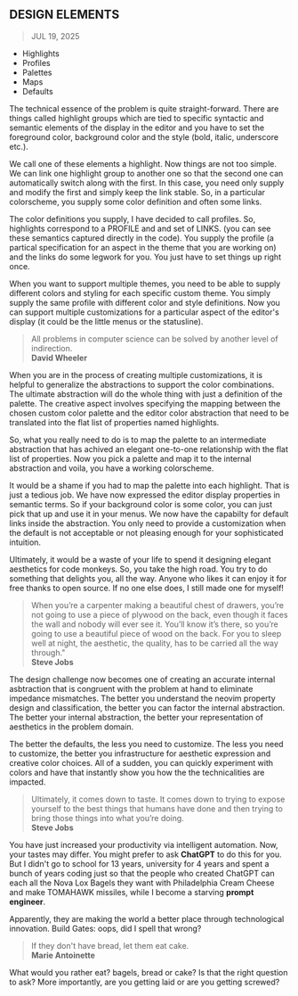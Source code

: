 ## DESIGN ELEMENTS
> JUL 19, 2025

* Highlights
* Profiles
* Palettes
* Maps
* Defaults

The technical essence of the problem is quite straight-forward.
There are things called highlight groups which are tied to specific
syntactic and semantic elements of the display in the editor and
you have to set the foreground color, background color and the style
(bold, italic, underscore etc.).

We call one of these elements a highlight.  Now things are not too simple.
We can link one highlight group to another one so that the second one
can automatically switch along with the first.  In this case, you need
only supply and modify the first and simply keep the link stable.
So, in a particular colorscheme, you supply some color definition and
often some links.

The color definitions you supply, I have decided to call profiles.
So, highlights correspond to a PROFILE and and set of LINKS.
(you can see these semantics captured directly in the code).
You supply the profile (a partical specification for an aspect
in the theme that you are working on) and the links do some
legwork for you.  You just have to set things up right once.

When you want to support multiple themes, you need to be able
to supply different colors and styling for each specific custom theme.
You simply supply the same profile with different color and style
definitions.  Now you can support multiple customizations for
a particular aspect of the editor's display (it could be the little
menus or the statusline).

> All problems in computer science can be solved by another level of indirection.  
> **David Wheeler**

When you are in the process of creating multiple customizations,
it is helpful to generalize the abstractions to support the color
combinations.  The ultimate abstraction will do the whole thing
with just a definition of the palette.
The creative aspect involves specifying the mapping between
the chosen custom color palette and the editor color abstraction
that need to be translated into the flat list of properties named
highlights.

So, what you really need to do is to map the palette to
an intermediate abstraction that has achived an elegant one-to-one
relationship with the flat list of properties.  Now you pick a palette
and map it to the internal abstraction and voila, you have a working
colorscheme.

It would be a shame if you had to map the palette into each highlight.
That is just a tedious job.  We have now expressed the editor display
properties in semantic terms.  So if your background color is some color,
you can just pick that up and use it in your menus.  We now have the
capabilty for default links inside the abstraction.  You only need to
provide a customization when the default is not acceptable or not
pleasing enough for your sophisticated intuition.

Ultimately, it would be a waste of your life to spend it designing
elegant aesthetics for code monkeys.  So, you take the high road.
You try to do something that delights you, all the way.
Anyone who likes it can enjoy it for free thanks to open source.
If no one else does, I still made one for myself!

> When you’re a carpenter making a beautiful chest of drawers,
> you’re not going to use a piece of plywood on the back,
> even though it faces the wall and nobody will ever see it.
> You’ll know it’s there, so you’re going to use a beautiful
> piece of wood on the back.
> For you to sleep well at night, the aesthetic, the quality,
> has to be carried all the way through."  
> **Steve Jobs**

The design challenge now becomes one of creating an accurate internal
asbtraction that is congruent with the problem at hand to eliminate
impedance mismatches.  The better you understand the neovim property
design and classification, the better you can factor the internal
abstraction.  The better your internal abstraction, the better your
representation of aesthetics in the problem domain.

The better the defaults, the less you need to customize.  The less you
need to customize, the better you infrastructure for aesthetic
expression and creative color choices.  All of a sudden, you can quickly
experiment with colors and have that instantly show you how the the
technicalities are impacted.

> Ultimately, it comes down to taste.
> It comes down to trying to expose yourself to the best things
> that humans have done and then trying to bring those things
> into what you’re doing.  
> **Steve Jobs**

You have just increased your productivity via intelligent automation.
Now, your tastes may differ.  You might prefer to ask **ChatGPT** to
do this for you.  But I didn't go to school for 13 years, university
for 4 years and spent a bunch of years coding just so that the people
who created ChatGPT can each all the Nova Lox Bagels they want with
Philadelphia Cream Cheese and make TOMAHAWK missiles, while I become
a starving **prompt engineer**.

Apparently, they are making the world a better place through
technological innovation.
Build Gates: oops, did I spell that wrong?

> If they don't have bread, let them eat cake.  
> **Marie Antoinette**

What would you rather eat? bagels, bread or cake?
Is that the right question to ask?
More importantly, are you getting laid or are you getting screwed?
